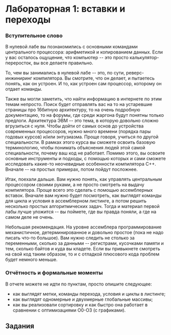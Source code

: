 # Лабораторная 1: вставки и переходы


### Вступительное слово

В нулевой лабе вы познакомились с основными командами центрального процессора: арифметикой и копированием данных.
Если у вас осталось ощущение, что компьютер -- это просто калькулятор-переросток, вы все делаете правильно.

То, чем вы занимались в нулевой лабе -- это, по сути, реверс-инжиниринг компилятора.
Вы смотрите, что он делает, и пытаетесь понять, как он устроен. 
И то, как устроен сам процессор, которому он отдает команды. 

Также вы могли заметить, что найти информацию в интернете по этим темам непросто.
Поиск будет отправлять вас на то на устаревшие страницы про 16битную архитектуру, то на очень подробную документацию, то на форумы, где среди жаргона будут понятны только предлоги.
Архитектура ЭВМ -- это тема, в которую довольно сложно вгрузиться с нуля.
Чтобы дойти от самых основ до устройства современных процессоров, нужно много времени (порядка пары годовых курсов) и/или энтузиазма.
Проще говоря, учиться по другой специальности.
В рамках этого курса вы сможете освоить базовую терминологию, чтобы понимать объяснения людей этой cамой специальности, почему ваш код не работает.
Помимо этого, вы освоите основные инструменты и подходы, с помощью которых и сами сможете исследовать какие-то неочевидные особенности компилятора С++.
Вначале -- на простых примерах, потом пойдут посложнее.

Итак, поехали дальше.
Вам нужно понять, как управлять центральным процессором своими руками, а не просто смотреть на выдачу компилятора. 
Проще всего это сделать с помощью ассемблерных вставок. 
Вначале вам нужно будет посмотреть, как выглядят команды для цикла и условия в ассемблерном листинге, а потом решить несколько простых алгоритмических задач.
Тогда и материал первой лабы лучше уложится -- вы поймете, где вы правда поняли, а где на самом деле не очень.

Небольшая рекомендация.
На уровне ассемблера программирование механистичное, детерминированное и довольно простое (пока не надо писать что-то большое).
Вам нужно следить не столько за переменными, сколько за данными -- регистрами, кусочками памяти и тем, сколько байтов и куда вы кладете.
Если вы привыкнете смотреть на свой код таким образом, то и с отладкой плюсового кода проблем будет немного меньше. 

### Отчётность и формальные моменты

В отчете можете не идти по пунктам, просто опишите следующее:
- как выглядят метки, команды перехода, условия и циклы в листинге;
- как выглядят одномерные и двухмерные глобальные массивы;
- как вы реализовали сортировку и как быстро она работает в сравнении с оптимизациями О0-О3 (с графиками).

## Задания


